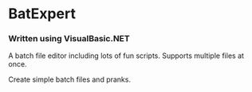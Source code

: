 # BatExpert
### Written using VisualBasic.NET

A batch file editor including lots of fun scripts. Supports multiple files at once.

Create simple batch files and pranks.
